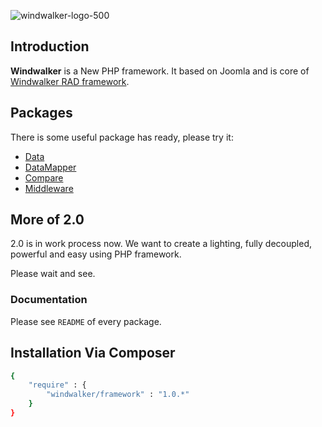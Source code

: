 ![windwalker-logo-500](https://cloud.githubusercontent.com/assets/1639206/2870854/176b987a-d2e4-11e3-8be6-9f70304a8499.png)

## Introduction

**Windwalker** is a New PHP framework. It based on Joomla and is core of [Windwalker RAD framework](https://github.com/ventoviro/windwalker-joomla-rad).

## Packages

There is some useful package has ready, please try it:

- [Data](https://github.com/ventoviro/windwalker/tree/staging/src/Data)
- [DataMapper](https://github.com/ventoviro/windwalker-datamapper)
- [Compare](https://github.com/ventoviro/windwalker-compare)
- [Middleware](https://github.com/ventoviro/windwalker-middleware)

## More of 2.0

2.0 is in work process now. We want to create a lighting, fully decoupled, powerful and easy using PHP framework.

Please wait and see.

### Documentation

Please see `README` of every package.

## Installation Via Composer

``` bash
{
    "require" : {
        "windwalker/framework" : "1.0.*"
    }
}
```
